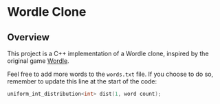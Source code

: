 # Wordle Clone

## Overview
This project is a C++ implementation of a Wordle clone, inspired by the original game [Wordle](https://www.nytimes.com/games/wordle/index.html).

Feel free to add more words to the `words.txt` file. If you choose to do so, remember to update this line at the start of the code:
```cpp
uniform_int_distribution<int> dist(1, word count);
